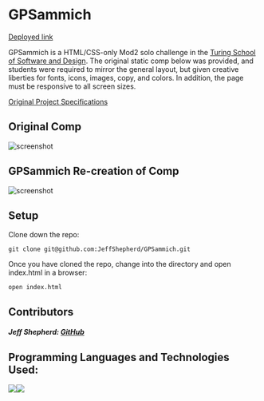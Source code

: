 # GPSammich

[Deployed link](https://jeffshepherd.github.io/GPSammich/)

GPSammich is a HTML/CSS-only Mod2 solo challenge in the [Turing School of Software and Design](https://turing.io/). The original static comp below was provided, and students were required to mirror the general layout, but given creative liberties for fonts, icons, images, copy, and colors. In addition, the page must be responsive to all screen sizes. 

[Original Project Specifications](https://frontend.turing.io/projects/module-1/m1-static-comp)


## Original Comp
![screenshot](./assets/originalcomp.gif)

## GPSammich Re-creation of Comp
![screenshot](./assets/gpsammich.gif)


## Setup

Clone down the repo:

```
git clone git@github.com:JeffShepherd/GPSammich.git
```

Once you have cloned the repo, change into the directory and open index.html in a browser:

```
open index.html
```


## Contributors
##### Jeff Shepherd: [GitHub](https://github.com/JeffShepherd)


## Programming Languages and Technologies Used:
<img src="https://img.shields.io/badge/css3%20-%231572B6.svg?&style=for-the-badge&logo=css3&logoColor=white"/><img src="https://img.shields.io/badge/html5%20-%23E34F26.svg?&style=for-the-badge&logo=html5&logoColor=white"/>


